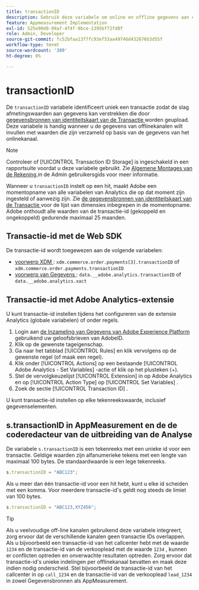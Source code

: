 ```yaml
---
title: transactionID
description: Gebruik deze variabele om online en offline gegevens aan elkaar te koppelen.
feature: Appmeasurement Implementation
exl-id: 525e90d8-99a7-4f4f-9bce-1395bf72fd8f
role: Admin, Developer
source-git-commit: fc52bfaa13f7fc93ef53aa49746d432676b3d55f
workflow-type: tm+mt
source-wordcount: '389'
ht-degree: 0%

---
```


# transactionID

De `transactionID` variabele identificeert uniek een transactie zodat de slag afmetingswaarden aan gegevens kan verstrekken die door [ gegevensbronnen van identiteitskaart van de Transactie ](/help/import/data-sources/transactionid.md) worden geupload. Deze variabele is handig wanneer u de gegevens van offlinekanalen wilt invullen met waarden die zijn verzameld op basis van de gegevens van het onlinekanaal.

>[!NOTE]
>
>Controleer of [!UICONTROL Transaction ID Storage] is ingeschakeld in een rapportsuite voordat u deze variabele gebruikt. Zie [ Algemene Montages van de Rekening ](/help/admin/admin/c-manage-report-suites/c-edit-report-suites/general/general-acct-settings-admin.md) in de Admin gebruikersgids voor meer informatie.

Wanneer u `transactionID` instelt op een hit, maakt Adobe een momentopname van alle variabelen van Analytics die op dat moment zijn ingesteld of aanwezig zijn. Zie [ de gegevensbronnen van identiteitskaart van de Transactie ](/help/import/data-sources/transactionid.md) voor de lijst van dimensies inbegrepen in de momentopname. Adobe onthoudt alle waarden van de transactie-id (gekoppeld en ongekoppeld) gedurende maximaal 25 maanden.

## Transactie-id met de Web SDK

De transactie-id wordt toegewezen aan de volgende variabelen:

* [ voorwerp XDM ](/help/implement/aep-edge/xdm-var-mapping.md): `xdm.commerce.order.payments[3].transactionID` of `xdm.commerce.order.payments.transactionID`
* [ voorwerp van Gegevens ](/help/implement/aep-edge/data-var-mapping.md): `data.__adobe.analytics.transactionID` of `data.__adobe.analytics.xact`

## Transactie-id met Adobe Analytics-extensie

U kunt transactie-id instellen tijdens het configureren van de extensie Analytics (globale variabelen) of onder regels.

1. Login aan [ de Inzameling van Gegevens van Adobe Experience Platform ](https://experience.adobe.com/data-collection) gebruikend uw geloofsbrieven van AdobeID.
2. Klik op de gewenste tageigenschap.
3. Ga naar het tabblad [!UICONTROL Rules] en klik vervolgens op de gewenste regel (of maak een regel).
4. Klik onder [!UICONTROL Actions] op een bestaande [!UICONTROL Adobe Analytics - Set Variables] -actie of klik op het plusteken (+).
5. Stel de vervolgkeuzelijst [!UICONTROL Extension] in op Adobe Analytics en op [!UICONTROL Action Type] op [!UICONTROL Set Variables] .
6. Zoek de sectie [!UICONTROL Transaction ID] .

U kunt transactie-id instellen op elke tekenreekswaarde, inclusief gegevenselementen.

## s.transactionID in AppMeasurement en de de coderedacteur van de uitbreiding van de Analyse

De variabele `s.transactionID` is een tekenreeks met een unieke id voor een transactie. Geldige waarden zijn alfanumerieke tekens met een lengte van maximaal 100 bytes. De standaardwaarde is een lege tekenreeks.

```js
s.transactionID = "ABC123";
```

Als u meer dan één transactie-id voor een hit hebt, kunt u elke id scheiden met een komma. Voor meerdere transactie-id&#39;s geldt nog steeds de limiet van 100 bytes.

```js
s.transactionID = "ABC123,XYZ456";
```

>[!TIP]
>
>Als u veelvoudige off-line kanalen gebruikend deze variabele integreert, zorg ervoor dat de verschillende kanalen geen transactie IDs overlappen. Als u bijvoorbeeld een transactie-id van het callcenter hebt met de waarde `1234` en de transactie-id van de verkooplead met de waarde `1234` , kunnen er conflicten optreden en onverwachte resultaten optreden. Zorg ervoor dat transactie-id&#39;s unieke indelingen per offlinekanaal bevatten en maak deze indien nodig onderscheid. Stel bijvoorbeeld de transactie-id van het callcenter in op `call_1234` en de transactie-id van de verkooplead `lead_1234` in zowel Gegevensbronnen als AppMeasurement.
